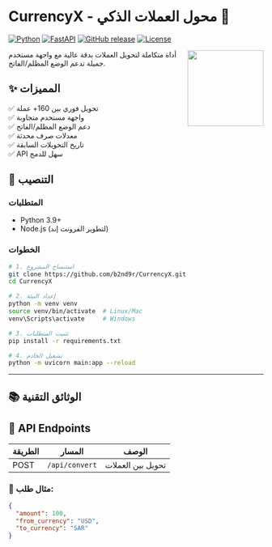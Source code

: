 # CurrencyX - محول العملات الذكي 💱

[![Python](https://img.shields.io/badge/Python-3.9%2B-blue)](https://python.org)
[![FastAPI](https://img.shields.io/badge/FastAPI-0.68%2B-green)](https://fastapi.tiangolo.com)
[![GitHub release](https://img.shields.io/github/v/release/yourusername/CurrencyX)](https://github.com/yourusername/CurrencyX/releases)
[![License](https://img.shields.io/badge/License-MIT-yellow)](LICENSE)

<img src="frontend/assets/logo.png" width="150" align="right">

أداة متكاملة لتحويل العملات بدقة عالية مع واجهة مستخدم جميلة تدعم الوضع المظلم/الفاتح.

## ✨ المميزات

✅ تحويل فوري بين 160+ عملة  
✅ واجهة مستخدم متجاوبة  
✅ دعم الوضع المظلم/الفاتح  
✅ معدلات صرف محدثة  
✅ تاريخ التحويلات السابقة  
✅ API سهل للدمج  

## 🚀 التنصيب

### المتطلبات
- Python 3.9+
- Node.js (لتطوير الفرونت إند)

### الخطوات
```bash
# 1. استنساخ المشروع
git clone https://github.com/b2nd9r/CurrencyX.git
cd CurrencyX

# 2. إعداد البيئة
python -m venv venv
source venv/bin/activate  # Linux/Mac
venv\Scripts\activate     # Windows

# 3. تثبيت المتطلبات
pip install -r requirements.txt

# 4. تشغيل الخادم
python -m uvicorn main:app --reload
```
---
## 📚 الوثائق التقنية
## 📡 API Endpoints

| الطريقة | المسار         | الوصف              |
|--------|----------------|--------------------|
| POST   | `/api/convert` | تحويل بين العملات |

### 🧪 مثال طلب:

```json
{
  "amount": 100,
  "from_currency": "USD",
  "to_currency": "SAR"
}